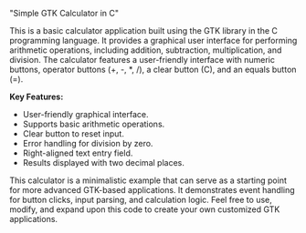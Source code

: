 "Simple GTK Calculator in C"

This is a basic calculator application built using the GTK library in the C programming language. It provides a graphical user interface for performing arithmetic operations, including addition, subtraction, multiplication, and division. The calculator features a user-friendly interface with numeric buttons, operator buttons (+, -, *, /), a clear button (C), and an equals button (=).

**Key Features:**
- User-friendly graphical interface.
- Supports basic arithmetic operations.
- Clear button to reset input.
- Error handling for division by zero.
- Right-aligned text entry field.
- Results displayed with two decimal places.

This calculator is a minimalistic example that can serve as a starting point for more advanced GTK-based applications. It demonstrates event handling for button clicks, input parsing, and calculation logic. Feel free to use, modify, and expand upon this code to create your own customized GTK applications.
